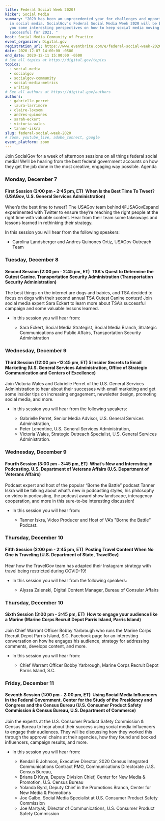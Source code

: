 ```yaml
---
title: Federal Social Week 2020!
kicker: Social Media
summary: "2020 has been an unprecedented year for challenges and opportunities
  in social media. SocialGov’s Federal Social Media Week 2020 will be bringing
  you some interesting perspectives on how to keep social media moving and
  successful for 2021. "
host: Social Media Community of Practice
event_organizer: Digital.gov
registration_url: https://www.eventbrite.com/e/federal-social-week-2020-tickets-129891758747
date: 2020-12-07 14:00:00 -0500
end_date: 2020-12-11 15:00:00 -0500
# See all topics at https://digital.gov/topics
topics:
  - social-media
  - socialgov
  - socialgov-community
  - social-media-metrics
  - writing
# See all authors at https://digital.gov/authors
authors:
  - gabrielle-perret
  - laura-larrimore
  - claire-loxsom
  - andres-quinones
  - sarah-eckert
  - victoria-wales
  - tanner-iskra
slug: federal-social-week-2020
# zoom, youtube_live, adobe_connect, google
event_platform: zoom
---
```

Join SocialGov for a week of afternoon sessions on all things federal social media! We’ll be hearing from the best federal government accounts on how they get the job done in the most creative, engaging way possible. Agenda

### Monday, December 7

#### First Session (2:00 pm - 2:45 pm, ET)  When Is the Best Time To Tweet? (USAGov, U.S. General Services Administration) 

When’s the best time to tweet? The USAGov team behind @USAGovEspanol experimented with Twitter to ensure they’re reaching the right people at the right time with valuable content. Hear from their team some takeaways and lessons learned in rethinking their strategy.

In this session you will hear from the following speakers:

* Carolina Landsberger and Andres Quinones Ortiz, USAGov Outreach Team 

### Tuesday, December 8

#### Second Session (2:00 pm - 2:45 pm, ET)  TSA's Quest to Determine the Cutest Canine. Transportation Security Administration (Transportation Security Administration)

The best things on the internet are dogs and babies, and TSA decided to focus on dogs with their second annual TSA Cutest Canine contest! Join social media expert Sara Eckert to learn more about TSA’s successful campaign and some valuable lessons learned.

* In this session you will hear from:

  * Sara Eckert, Social Media Strategist, Social Media Branch, Strategic Communications and Public Affairs, Transportation Security Administration

### Wednesday, December 9

#### Third Session (12:00 pm -12:45 pm, ET) 5 Insider Secrets to Email Marketing (U.S. General Services Administration, Office of Strategic Communication and Centers of Excellence)

Join Victoria Wales and Gabrielle Perret of the U.S. General Services Administration to hear about their successes with email marketing and get some insider tips on increasing engagement, newsletter design, promoting social media, and more. 

* In this session you will hear from the following speakers:

  * Gabrielle Perret, Senior Media Advisor, U.S. General Services Administration,  
  * Peter Lenentine, U.S. General Services Administration, 
  * Victoria Wales, Strategic Outreach Specialist, U.S. General Services Administration. 

### Wednesday, December 9  

#### Fourth Session (3:00 pm - 3:45 pm, ET)  What’s New and Interesting in Podcasting. U.S. Department of Veterans Affairs (U.S. Department of Veterans Affairs) 

Podcast expert and host of the popular “Borne the Battle” podcast Tanner Iskra will be talking about what’s new in podcasting styles, his philosophy on video in podcasting, the podcast award show landscape, interagency cooperation, and more in this sure-to-be interesting discussion! 

* In this session you will hear from:

  * Tanner Iskra, Video Producer and Host of VA’s "Borne the Battle" Podcast.

### Thursday, December 10

#### Fifth Session (2:00 pm - 2:45 pm, ET)  Posting Travel Content When No One is Traveling (U.S. Department of State, TravelGov)

Hear how the TravelGov team has adapted their Instagram strategy with travel being restricted during COVID-19! 

* In this session you will hear from the following speakers:

  * Alyssa Zalenski, Digital Content Manager, Bureau of Consular Affairs

### Thursday, December 10

#### Sixth Session (3:00 pm - 3:45 pm, ET)  How to engage your audience like a Marine (Marine Corps Recruit Depot Parris Island, Parris Island)

Join Chief Warrant Officer Bobby Yarbrough who runs the Marine Corps Recruit Depot Parris Island, S.C. Facebook page for an interesting conversation on how he engages his audience, strategy for addressing comments, develops content, and more.

* In this session you will hear from: 

  * Chief Warrant Officer Bobby Yarbrough, Marine Corps Recruit Depot Parris Island, S.C. 

### Friday, December 11

#### Seventh Session (1:00 pm - 2:00 pm, ET)  Using Social Media Influencers in the Federal Government. Center for the Study of the Presidency and Congress and the Census Bureau (U.S. Consumer Product Safety Commission & Census Bureau, U.S. Department of Commerce)

Join the experts at the U.S. Consumer Product Safety Commission & Census Bureau to hear about their success using social media influencers to engage their audiences. They will be discussing how they worked this through the approval chains at their agencies, how they found and booked influencers, campaign results, and more.

* In this session you will hear from: 

  * Kendall B Johnson, Executive Director, 2020 Census Integrated Communications Contract PMO, Communications Directorate /U.S. Census Bureau,
  * Briana D Kaya, Deputy Division Chief, Center for New Media & Promotion, U.S. Census Bureau
  * Yolanda Byrd, Deputy Chief in the Promotions Branch, Center for New Media & Promotions 
  * Joe Galbo, Social Media Specialist at U.S. Consumer Product Safety Commission
  * Joe Martyak, Director of Communications, U.S. Consumer Product Safety Commission